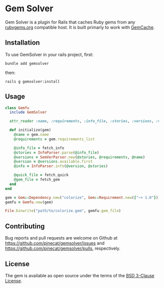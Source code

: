 # Gem Solver
Gem Solver is a plugin for Rails that caches Ruby gems from any [rubygems.org](https://rubygems.org) compatible host.
It is built primarly to work with [GemCache](https://github.com/pinecat/gemcache).

## Installation
To use GemSolver in your rails project, first:
```
bundle add gemsolver
```

then:
```
rails g gemsolver:install
```

## Usage
```ruby
class Gemfu
  include GemSolver

  attr_reader :name, :requirements, :info_file, :stories, :versions, :version, :info, :quick_file, :gem_file

  def initialize(gem)
    @name = gem.name
    @requirements = gem.requirements_list

    @info_file = fetch_info
    @stories = InfoParser.parse(@info_file)
    @versions = SemVerParser.new(@stories, @requirements, @name)
    @version = @versions.available.first
    @info = InfoParser.info(@version, @stories)

    @quick_file = fetch_quick
    @gem_file = fetch_gem
  end
end

gem = Gem::Dependency.new("colorize", Gem::Requirement.new(["~> 1.0"]))
gemfu = Gemfu.new(gem)

File.binwrite("path/to/colorize.gem", gemfu.gem_file)
```

## Contributing
Bug reports and pull requests are welcome on Github at https://github.com/pinecat/gemsolver/issues and https://github.com/pinecat/gemsolver/pulls, respectively.

## License
The gem is available as open source under the terms of the [BSD 3-Clause License](https://opensource.org/license/bsd-3-clause/).
